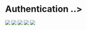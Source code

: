 # Authentication ..>

<img src="https://github.com/HoseinRezaeeM/Authentication-doc/blob/main/basic-authentication.png">
<img src="https://github.com/HoseinRezaeeM/Authentication-doc/blob/main/session-authentication.png">
<img src="https://github.com/HoseinRezaeeM/Authentication-doc/blob/main/token-authentication.png">
<img src="https://github.com/HoseinRezaeeM/Authentication-doc/blob/main/sso.png">
<img src="https://github.com/HoseinRezaeeM/Authentication-doc/blob/main/oauth.png">
